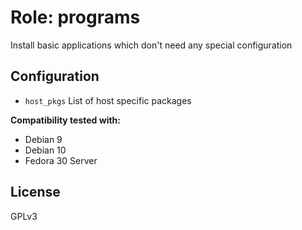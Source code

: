 # Role: programs

Install basic applications which don't need any special configuration

## Configuration

* `host_pkgs` List of host specific packages

**Compatibility tested with:**
 * Debian 9
 * Debian 10
 * Fedora 30 Server

## License
GPLv3
